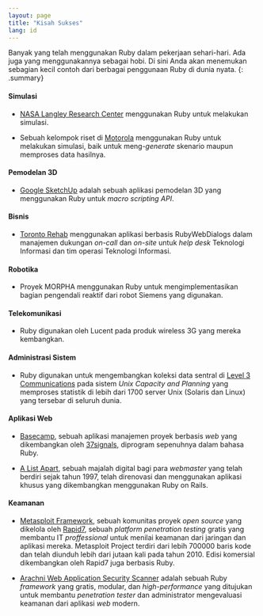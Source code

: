 ```yaml
---
layout: page
title: "Kisah Sukses"
lang: id
---
```


Banyak yang telah menggunakan Ruby dalam pekerjaan sehari-hari. Ada juga
yang menggunakannya sebagai hobi. Di sini Anda akan menemukan sebagian
kecil contoh dari berbagai penggunaan Ruby di dunia nyata.
{: .summary}

#### Simulasi

* [NASA Langley Research Center][1] menggunakan Ruby untuk melakukan
  simulasi.

* Sebuah kelompok riset di [Motorola][2] menggunakan Ruby untuk melakukan
  simulasi, baik untuk meng-*generate* skenario maupun memproses data
  hasilnya.

#### Pemodelan 3D

* [Google SketchUp][3] adalah sebuah aplikasi pemodelan 3D yang menggunakan
  Ruby untuk *macro scripting API*.

#### Bisnis

* [Toronto Rehab][4] menggunakan aplikasi berbasis RubyWebDialogs dalam
  manajemen dukungan *on-call* dan *on-site* untuk *help desk* Teknologi
  Informasi dan tim operasi Teknologi Informasi.

#### Robotika

* Proyek MORPHA menggunakan Ruby untuk mengimplementasikan bagian
  pengendali reaktif dari robot Siemens yang digunakan.

#### Telekomunikasi

* Ruby digunakan oleh Lucent pada produk wireless 3G yang mereka
  kembangkan.

#### Administrasi Sistem

* Ruby digunakan untuk mengembangkan koleksi data sentral di [Level 3
  Communications][8] pada sistem *Unix Capacity and Planning* yang
  memproses statistik di lebih dari 1700 server Unix (Solaris dan Linux)
  yang tersebar di seluruh dunia.

#### Aplikasi Web

* [Basecamp][9], sebuah aplikasi manajemen proyek berbasis *web* yang
  dikembangkan oleh [37signals][10], diprogram sepenuhnya dalam bahasa Ruby.

* [A List Apart][11], sebuah majalah digital bagi para *webmaster* yang telah
  berdiri sejak tahun 1997, telah direnovasi dan menggunakan aplikasi
  khusus yang dikembangkan menggunakan Ruby on Rails.

#### Keamanan

* [Metasploit Framework][metasploit], sebuah komunitas proyek *open source*
  yang dikelola oleh [Rapid7][rapid7], sebuah *platform penetration testing*
  gratis yang membantu IT *proffessional* untuk menilai keamanan dari
  jaringan dan aplikasi mereka. Metasploit Project terdiri dari lebih
  700000 baris kode dan telah diunduh lebih dari jutaan kali pada tahun 2010.
  Edisi komersial dikembangkan oleh Rapid7 juga berbasis Ruby.

* [Arachni Web Application Security Scanner][arachni] adalah sebuah Ruby
  *framework* yang gratis, modular, dan *high-performance* yang ditujukan
  untuk membantu *penetration tester* dan administrator mengevaluasi
  keamanan dari aplikasi *web* modern.



[1]: http://www.larc.nasa.gov/
[2]: http://www.motorola.com
[3]: http://www.sketchup.com/
[4]: https://www.uhn.ca/TorontoRehab
[8]: http://www.level3.com/
[9]: http://www.basecamphq.com
[10]: http://www.37signals.com
[11]: http://www.alistapart.com
[metasploit]: http://www.metasploit.com
[rapid7]: http://www.rapid7.com
[arachni]: http://www.arachni-scanner.com/

